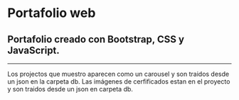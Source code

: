 # Portafolio web
## Portafolio creado con Bootstrap, CSS y JavaScript.
---
Los projectos que muestro aparecen como un carousel y son traidos desde un json en la carpeta db.
Las imágenes de cerfificados estan en el proyecto y son traidos desde un json en carpeta db.

